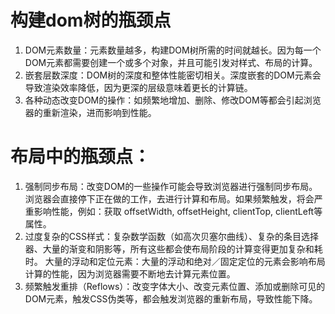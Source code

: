 # 构建dom树的瓶颈点

1. DOM元素数量：元素数量越多，构建DOM树所需的时间就越长。因为每一个DOM元素都需要创建一个或多个对象，并且可能引发对样式、布局的计算。
2. 嵌套层数深度：DOM树的深度和整体性能密切相关。深度嵌套的DOM元素会导致渲染效率降低，因为更深的层级意味着更长的计算链。
3. 各种动态改变DOM的操作：如频繁地增加、删除、修改DOM等都会引起浏览器的重新渲染，进而影响到性能。

# 布局中的瓶颈点：

1. 强制同步布局：改变DOM的一些操作可能会导致浏览器进行强制同步布局。浏览器会直接停下正在做的工作，去进行计算和布局。如果频繁触发，将会严重影响性能，例如：获取 offsetWidth, offsetHeight, clientTop, clientLeft等属性。
2. 过度复杂的CSS样式：复杂数学函数（如高次贝塞尔曲线）、复杂的条目选择器、大量的渐变和阴影等，所有这些都会使布局阶段的计算变得更加复杂和耗时。
大量的浮动和定位元素：大量的浮动和绝对／固定定位的元素会影响布局计算的性能，因为浏览器需要不断地去计算元素位置。
3. 频繁触发重排（Reflows）：改变字体大小、改变元素位置、添加或删除可见的DOM元素，触发CSS伪类等，都会触发浏览器的重新布局，导致性能下降。